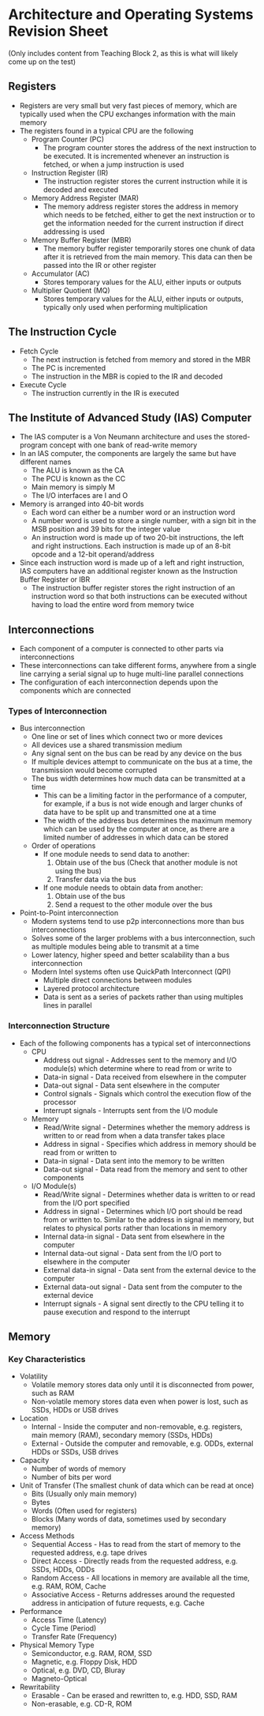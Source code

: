 # Architecture and Operating Systems Revision Sheet

(Only includes content from Teaching Block 2, as this is what will likely come up on the test)

## Registers

- Registers are very small but very fast pieces of memory, which are typically used when the CPU exchanges information with the main memory
- The registers found in a typical CPU are the following
  - Program Counter (PC)
    - The program counter stores the address of the next instruction to be executed. It is incremented whenever an instruction is fetched, or when a jump instruction is used
  - Instruction Register (IR)
    - The instruction register stores the current instruction while it is decoded and executed
  - Memory Address Register (MAR)
    - The memory address register stores the address in memory which needs to be fetched, either to get the next instruction or to get the information needed for the current instruction if direct addressing is used
  - Memory Buffer Register (MBR)
    - The memory buffer register temporarily stores one chunk of data after it is retrieved from the main memory. This data can then be passed into the IR or other register
  - Accumulator (AC)
    - Stores temporary values for the ALU, either inputs or outputs
  - Multiplier Quotient (MQ)
    - Stores temporary values for the ALU, either inputs or outputs, typically only used when performing multiplication

## The Instruction Cycle

- Fetch Cycle
  - The next instruction is fetched from memory and stored in the MBR
  - The PC is incremented
  - The instruction in the MBR is copied to the IR and decoded
- Execute Cycle
  - The instruction currently in the IR is executed

## The Institute of Advanced Study (IAS) Computer

- The IAS computer is a Von Neumann architecture and uses the stored-program concept with one bank of read-write memory
- In an IAS computer, the components are largely the same but have different names
  - The ALU is known as the CA
  - The PCU is known as the CC
  - Main memory is simply M
  - The I/O interfaces are I and O
- Memory is arranged into 40-bit words
  - Each word can either be a number word or an instruction word
  - A number word is used to store a single number, with a sign bit in the MSB position and 39 bits for the integer value
  - An instruction word is made up of two 20-bit instructions, the left and right instructions. Each instruction is made up of an 8-bit opcode and a 12-bit operand/address
- Since each instruction word is made up of a left and right instruction, IAS computers have an additional register known as the Instruction Buffer Register or IBR
  - The instruction buffer register stores the right instruction of an instruction word so that both instructions can be executed without having to load the entire word from memory twice

## Interconnections

- Each component of a computer is connected to other parts via interconnections
- These interconnections can take different forms, anywhere from a single line carrying a serial signal up to huge multi-line parallel connections
- The configuration of each interconnection depends upon the components which are connected

### Types of Interconnection

- Bus interconnection
  - One line or set of lines which connect two or more devices
  - All devices use a shared transmission medium
  - Any signal sent on the bus can be read by any device on the bus
  - If multiple devices attempt to communicate on the bus at a time, the transmission would become corrupted
  - The bus width determines how much data can be transmitted at a time
    - This can be a limiting factor in the performance of a computer, for example, if a bus is not wide enough and larger chunks of data have to be split up and transmitted one at a time
    - The width of the address bus determines the maximum memory which can be used by the computer at once, as there are a limited number of addresses in which data can be stored
  - Order of operations
    - If one module needs to send data to another:
      1. Obtain use of the bus (Check that another module is not using the bus)
      2. Transfer data via the bus
    - If one module needs to obtain data from another:
      1. Obtain use of the bus
      2. Send a request to the other module over the bus
- Point-to-Point interconnection
  - Modern systems tend to use p2p interconnections more than bus interconnections
  - Solves some of the larger problems with a bus interconnection, such as multiple modules being able to transmit at a time
  - Lower latency, higher speed and better scalability than a bus interconnection
  - Modern Intel systems often use QuickPath Interconnect (QPI)
    - Multiple direct connections between modules
    - Layered protocol architecture
    - Data is sent as a series of packets rather than using multiples lines in parallel

### Interconnection Structure

- Each of the following components has a typical set of interconnections
  - CPU
    - Address out signal - Addresses sent to the memory and I/O module(s) which determine where to read from or write to
    - Data-in signal - Data received from elsewhere in the computer
    - Data-out signal - Data sent elsewhere in the computer
    - Control signals - Signals which control the execution flow of the processor
    - Interrupt signals - Interrupts sent from the I/O module
  - Memory
    - Read/Write signal - Determines whether the memory address is written to or read from when a data transfer takes place
    - Address in signal - Specifies which address in memory should be read from or written to
    - Data-in signal - Data sent into the memory to be written
    - Data-out signal - Data read from the memory and sent to other components
  - I/O Module(s)
    - Read/Write signal - Determines whether data is written to or read from the I/O port specified
    - Address in signal - Determines which I/O port should be read from or written to. Similar to the address in signal in memory, but relates to physical ports rather than locations in memory
    - Internal data-in signal - Data sent from elsewhere in the computer
    - Internal data-out signal - Data sent from the I/O port to elsewhere in the computer
    - External data-in signal - Data sent from the external device to the computer
    - External data-out signal - Data sent from the computer to the external device
    - Interrupt signals - A signal sent directly to the CPU telling it to pause execution and respond to the interrupt

## Memory

### Key Characteristics

- Volatility
  - Volatile memory stores data only until it is disconnected from power, such as RAM
  - Non-volatile memory stores data even when power is lost, such as SSDs, HDDs or USB drives
- Location
  - Internal - Inside the computer and non-removable, e.g. registers, main memory (RAM), secondary memory (SSDs, HDDs)
  - External - Outside the computer and removable, e.g. ODDs, external HDDs or SSDs, USB drives
- Capacity
  - Number of words of memory
  - Number of bits per word
- Unit of Transfer (The smallest chunk of data which can be read at once)
  - Bits (Usually only main memory)
  - Bytes
  - Words (Often used for registers)
  - Blocks (Many words of data, sometimes used by secondary memory)
- Access Methods
  - Sequential Access - Has to read from the start of memory to the requested address, e.g. tape drives
  - Direct Access - Directly reads from the requested address, e.g. SSDs, HDDs, ODDs
  - Random Access - All locations in memory are available all the time, e.g. RAM, ROM, Cache
  - Associative Access - Returns addresses around the requested address in anticipation of future requests, e.g. Cache
- Performance
  - Access Time (Latency)
  - Cycle Time (Period)
  - Transfer Rate (Frequency)
- Physical Memory Type
  - Semiconductor, e.g. RAM, ROM, SSD
  - Magnetic, e.g. Floppy Disk, HDD
  - Optical, e.g. DVD, CD, Bluray
  - Magneto-Optical
- Rewritability
  - Erasable - Can be erased and rewritten to, e.g. HDD, SSD, RAM
  - Non-erasable, e.g. CD-R, ROM